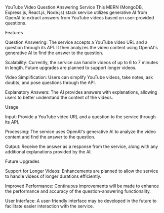 
YouTube Video Question Answering Service
This MERN (MongoDB, Express.js, React.js, Node.js) stack service utilizes generative AI from OpenAI to extract answers from YouTube videos based on user-provided questions.


Features

Question Answering: The service accepts a YouTube video URL and a question through its API. It then analyzes the video content using OpenAI's generative AI to find the answer to the question.

Scalability: Currently, the service can handle videos of up to 6 to 7 minutes in length. Future upgrades are planned to support longer videos.

Video Simplification: Users can simplify YouTube videos, take notes, ask doubts, and pose questions through the API.

Explanatory Answers: The AI provides answers with explanations, allowing users to better understand the content of the videos.


Usage

Input: Provide a YouTube video URL and a question to the service through its API.

Processing: The service uses OpenAI's generative AI to analyze the video content and find the answer to the question.

Output: Receive the answer as a response from the service, along with any additional explanations provided by the AI.


Future Upgrades

Support for Longer Videos: Enhancements are planned to allow the service to handle videos of longer durations efficiently.

Improved Performance: Continuous improvements will be made to enhance the performance and accuracy of the question-answering functionality.

User Interface: A user-friendly interface may be developed in the future to facilitate easier interaction with the service.
